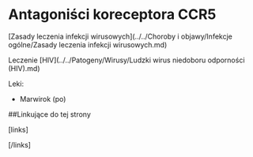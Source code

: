 # Antagoniści koreceptora CCR5

[Zasady leczenia infekcji wirusowych](../../Choroby i objawy/Infekcje ogólne/Zasady leczenia infekcji wirusowych.md)

Leczenie [HIV](../../Patogeny/Wirusy/Ludzki wirus niedoboru odporności (HIV).md)

Leki:

- Marwirok (po)





##Linkujące do tej strony

[links]


[/links]











